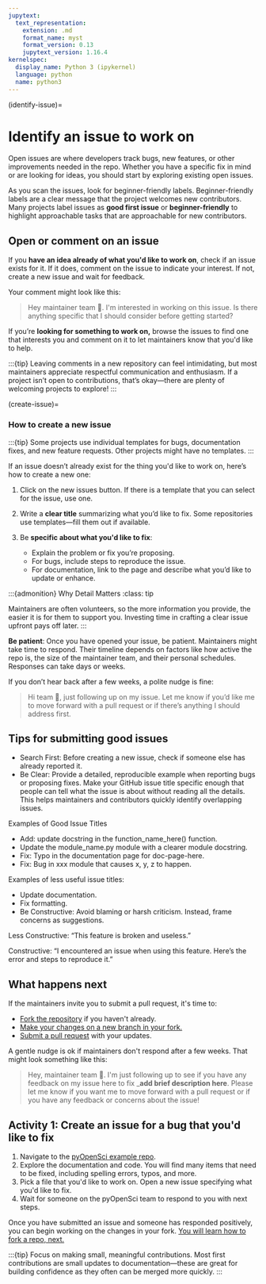 ```yaml
---
jupytext:
  text_representation:
    extension: .md
    format_name: myst
    format_version: 0.13
    jupytext_version: 1.16.4
kernelspec:
  display_name: Python 3 (ipykernel)
  language: python
  name: python3
---
```


(identify-issue)=
# Identify an issue to work on 

Open issues are where developers track bugs, new features, or other improvements needed in the repo. Whether you have a specific fix in mind or are looking for ideas, you should start by exploring existing open issues.

As you scan the issues, look for beginner-friendly labels. Beginner-friendly labels are a clear message that the project welcomes new contributors. Many projects label issues as **good first issue** or **beginner-friendly** to highlight approachable tasks that are approachable for new contributors.


## Open or comment on an issue
  
If you **have an idea already of what you'd like to work on**, check if an issue exists for it. If it does, comment on the issue to indicate your interest. If not, create a new issue and wait for feedback.

Your comment might look like this:

> Hey maintainer team 👋. I'm interested in working on this issue. Is there anything specific that I should consider before getting started?

If you’re **looking for something to work on,** browse the issues to find one that interests you and comment on it to let maintainers know that you'd like to help. 

:::{tip}
Leaving comments in a new repository can feel intimidating, but most maintainers appreciate respectful communication and enthusiasm. If a project isn’t open to contributions, that’s okay—there are plenty of welcoming projects to explore!
:::

(create-issue)=
### How to create a new issue

:::{tip}
Some projects use individual templates for bugs, documentation fixes, and new feature requests. Other projects might have no templates.
:::

If an issue doesn’t already exist for the thing you'd like to work on, here’s how to create a new one: 

1. Click on the new issues button. If there is a template that you can select for the issue, use one.

1. Write a **clear title** summarizing what you’d like to fix. Some repositories use templates—fill them out if available.
1. Be **specific about what you'd like to fix**:
   * Explain the problem or fix you’re proposing.
   * For bugs, include steps to reproduce the issue.
   * For documentation, link to the page and describe what you’d like to update or enhance.


:::{admonition} Why Detail Matters
:class: tip

Maintainers are often volunteers, so the more information you provide, the easier it is for them to support you. Investing time in crafting a clear issue upfront pays off later.
:::

**Be patient**: Once you have opened your issue, be patient. Maintainers might take time to respond. Their timeline depends on factors like how active the repo is, the size of the maintainer team, and their personal schedules. Responses can take days or weeks.

If you don’t hear back after a few weeks, a polite nudge is fine:

> Hi team 👋, just following up on my issue. Let me know if you’d like me to move forward with a pull request or if there’s anything I should address first.


## Tips for submitting good issues

* Search First: Before creating a new issue, check if someone else has already reported it.
* Be Clear: Provide a detailed, reproducible example when reporting bugs or proposing fixes. Make your GitHub issue title specific enough that people can tell what the issue is about without reading all the details. This helps maintainers and contributors quickly identify overlapping issues.

Examples of Good Issue Titles

* Add: update docstring in the function_name_here() function.
* Update the module_name.py module with a clearer module docstring.
* Fix: Typo in the documentation page for doc-page-here.
* Fix: Bug in xxx module that causes x, y, z to happen.

Examples of less useful issue titles:
* Update documentation.
* Fix formatting.
* Be Constructive: Avoid blaming or harsh criticism. Instead, frame concerns as suggestions.
    
Less Constructive: “This feature is broken and useless.”

Constructive: “I encountered an issue when using this feature. Here’s the error and steps to reproduce it.”

## What happens next

If the maintainers invite you to submit a pull request, it's time to:

* [Fork the repository](fork-repo) if you haven't already.
* [Make your changes on a new branch in your fork.](4-edit-commit-files)
* [Submit a pull request](5-pull-request) with your updates. 

A gentle nudge is ok if maintainers don't respond after a few weeks. That might look something like this:

> Hey, maintainer team 👋. I'm just following up to see if you have any feedback on my issue here to fix ___add brief description here__. Please let me know if you want me to move forward with a pull request or if you have any feedback or concerns about the issue!

## Activity 1: Create an issue for a bug that you'd like to fix 

1. Navigate to the [pyOpenSci example repo](https://github.com/pyOpenSci/pyos-demo-package-contribute). 
2. Explore the documentation and code. You will find many items that need to be fixed, including spelling errors, typos, and more.
3. Pick a file that you'd like to work on. Open a new issue specifying what you'd like to fix.
4. Wait for someone on the pyOpenSci team to respond to you with next steps. 

Once you have submitted an issue and someone has responded positively, you can begin working on the changes in your fork. [You will learn how to fork a repo, next.](fork-repo)

:::{tip}
Focus on making small, meaningful contributions. Most first contributions are small updates to documentation—these are great for building confidence as they often can be merged more quickly.
:::
